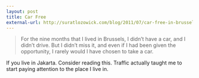 ```yaml
---
layout: post
title: Car Free
external-url: http://suratlozowick.com/blog/2011/07/car-free-in-brussels/
---
```

> For the nine months that I lived in Brussels, I didn’t have a car, and I didn’t drive. But I didn’t miss it, and even if I had been given the opportunity, I rarely would I have chosen to take a car.

If you live in Jakarta. Consider reading this. Traffic actually taught me to start paying attention to the place I live in.
